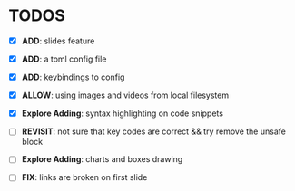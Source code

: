 # TODOS
- [X] **ADD**: slides feature
- [X] **ADD**: a toml config file
- [X] **ADD**: keybindings to config
- [X] **ALLOW**: using images and videos from local filesystem
- [X] **Explore Adding**: syntax highlighting on code snippets
- [ ] **REVISIT**: not sure that key codes are correct && try remove the unsafe block
- [ ] **Explore Adding**: charts and boxes drawing
- [ ] **FIX**: links are broken on first slide


